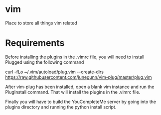 # vim
Place to store all things vim related

Requirements
============

Before installing the plugins in the .vimrc file, you will need to install Plugged using the following command

curl -fLo ~/.vim/autoload/plug.vim --create-dirs \
    https://raw.githubusercontent.com/junegunn/vim-plug/master/plug.vim

After vim-plug has been installed, open a blank vim instance and run the PlugInstall command. That will install the plugins in the .vimrc file.

Finally you will have to build the YouCompleteMe server by going into the plugins directory and running the python install script.

